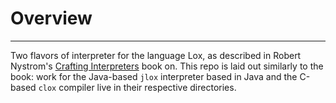 # Overview
---
Two flavors of interpreter for the language Lox, as described in Robert Nystrom's
[Crafting Interpreters](https://craftinginterpreters.com/) book on. This repo is laid out similarly to the book: 
work for the Java-based `jlox` interpreter based in Java and the C-based `clox` compiler live in their respective directories.
